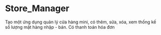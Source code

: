 # Store_Manager
Tạo một ứng dụng quản lý cửa hàng mini, có thêm, sửa, xóa, xem thống kế số lượng mặt hàng nhập - bán. Có thanh toán hóa đơn
